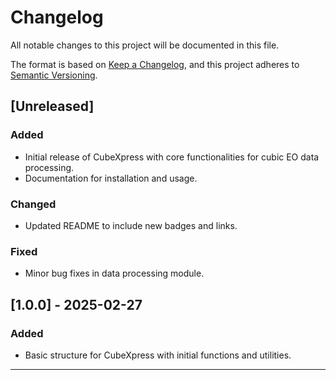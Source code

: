 # **Changelog**

All notable changes to this project will be documented in this file.

The format is based on [Keep a Changelog](https://keepachangelog.com/en/1.0.0/), and this project adheres to [Semantic Versioning](https://semver.org/spec/v2.0.0.html).

## **[Unreleased]**

### **Added**
- Initial release of CubeXpress with core functionalities for cubic EO data processing.
- Documentation for installation and usage.

### **Changed**
- Updated README to include new badges and links.

### **Fixed**
- Minor bug fixes in data processing module.

## **[1.0.0] - 2025-02-27**
### **Added**
- Basic structure for CubeXpress with initial functions and utilities.

---

    